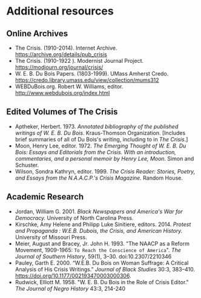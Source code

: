 # Additional resources


## Online Archives

* The Crisis. (1910-2014). Internet Archive. https://archive.org/details/pub_crisis
* The Crisis. (1910-1922  ). Modernist Journal Project. https://modjourn.org/journal/crisis/
* W. E. B. Du Bois Papers. (1803-1999). UMass Amherst Credo. https://credo.library.umass.edu/view/collection/mums312
* WEBDuBois.org. Robert W. Williams, editor. http://www.webdubois.org/index.html

## Edited Volumes of The Crisis
* Aptheker, Herbert. 1973. *Annotated bibliography of the published writings of W. E. B. Du Bois.* Kraus-Thomson Organization. [Includes brief summaries of all of Du Bois's writing, including to in *The Crisis*.]
* Moon, Henry Lee, editor. 1972. *The Emerging Thought of W. E. B. Du Bois: Essays and Editorials from the Crisis. With an introduction, commentaries, and a personal memoir by Henry Lee, Moon.* Simon and Schuster.
* Wilson, Sondra Kathryn, editor. 1999. *The Crisis Reader: Stories, Poetry, and Essays from the N.A.A.C.P.'s Crisis Magazine.* Random House.


## Academic Research

* Jordan, William G. 2001. *Black Newspapers and America's War for Democracy.* University of North Carolina Press.
* Kirschke, Amy Helene and Philipp Luke Sinitiere, editors. 2014. *Protest and Propaganda : W.E.B. Dubois, the Crisis, and American History.* University of Missouri Press.
* Meier, August and Bracey, Jr. John H.  1993. "The NAACP as a Reform Movement, 1909-1965: `To Reach the Conscience of America`". *The Journal of Southern History*, 59(1), 3–30. doi:10.2307/2210346
* Pauley, Garth E. 2000. “W.E.B. Du Bois on Woman Suffrage: A Critical Analysis of His Crisis Writings.” *Journal of Black Studies* 30:3, 383–410. https://doi.org/10.1177/002193470003000306.
* Rudwick, Elliott M. 1958. "W. E. B. Du Bois in the Role of Crisis Editor." *The Journal of Negro History* 43:3, 214-240
